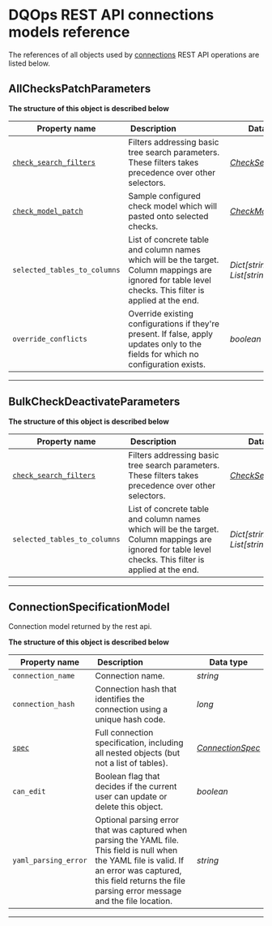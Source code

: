 # DQOps REST API connections models reference
The references of all objects used by [connections](/docs/client/operations/connections.md) REST API operations are listed below.


## AllChecksPatchParameters



**The structure of this object is described below**


|&nbsp;Property&nbsp;name&nbsp;|&nbsp;Description&nbsp;&nbsp;&nbsp;&nbsp;&nbsp;&nbsp;&nbsp;&nbsp;&nbsp;&nbsp;&nbsp;&nbsp;&nbsp;&nbsp;&nbsp;&nbsp;&nbsp;&nbsp;&nbsp;&nbsp;&nbsp;|&nbsp;Data&nbsp;type&nbsp;|
|---------------|---------------------------------|-----------|
|<span class="no-wrap-code">[`check_search_filters`](\docs\client\models\common.md#checksearchfilters)</span>|Filters addressing basic tree search parameters. These filters takes precedence over other selectors.|*[CheckSearchFilters](\docs\client\models\common.md#checksearchfilters)*|
|<span class="no-wrap-code">[`check_model_patch`](\docs\client\models\common.md#checkmodel)</span>|Sample configured check model which will pasted onto selected checks.|*[CheckModel](\docs\client\models\common.md#checkmodel)*|
|<span class="no-wrap-code">`selected_tables_to_columns`</span>|List of concrete table and column names which will be the target. Column mappings are ignored for table level checks. This filter is applied at the end.|*Dict[string, List[string]]*|
|<span class="no-wrap-code">`override_conflicts`</span>|Override existing configurations if they&#x27;re present. If false, apply updates only to the fields for which no configuration exists.|*boolean*|


___

## BulkCheckDeactivateParameters



**The structure of this object is described below**


|&nbsp;Property&nbsp;name&nbsp;|&nbsp;Description&nbsp;&nbsp;&nbsp;&nbsp;&nbsp;&nbsp;&nbsp;&nbsp;&nbsp;&nbsp;&nbsp;&nbsp;&nbsp;&nbsp;&nbsp;&nbsp;&nbsp;&nbsp;&nbsp;&nbsp;&nbsp;|&nbsp;Data&nbsp;type&nbsp;|
|---------------|---------------------------------|-----------|
|<span class="no-wrap-code">[`check_search_filters`](\docs\client\models\common.md#checksearchfilters)</span>|Filters addressing basic tree search parameters. These filters takes precedence over other selectors.|*[CheckSearchFilters](\docs\client\models\common.md#checksearchfilters)*|
|<span class="no-wrap-code">`selected_tables_to_columns`</span>|List of concrete table and column names which will be the target. Column mappings are ignored for table level checks. This filter is applied at the end.|*Dict[string, List[string]]*|


___

## ConnectionSpecificationModel
Connection model returned by the rest api.


**The structure of this object is described below**


|&nbsp;Property&nbsp;name&nbsp;|&nbsp;Description&nbsp;&nbsp;&nbsp;&nbsp;&nbsp;&nbsp;&nbsp;&nbsp;&nbsp;&nbsp;&nbsp;&nbsp;&nbsp;&nbsp;&nbsp;&nbsp;&nbsp;&nbsp;&nbsp;&nbsp;&nbsp;|&nbsp;Data&nbsp;type&nbsp;|
|---------------|---------------------------------|-----------|
|<span class="no-wrap-code">`connection_name`</span>|Connection name.|*string*|
|<span class="no-wrap-code">`connection_hash`</span>|Connection hash that identifies the connection using a unique hash code.|*long*|
|<span class="no-wrap-code">[`spec`](\docs\reference\yaml\ConnectionYaml\#connectionspec)</span>|Full connection specification, including all nested objects (but not a list of tables).|*[ConnectionSpec](\docs\reference\yaml\ConnectionYaml\#connectionspec)*|
|<span class="no-wrap-code">`can_edit`</span>|Boolean flag that decides if the current user can update or delete this object.|*boolean*|
|<span class="no-wrap-code">`yaml_parsing_error`</span>|Optional parsing error that was captured when parsing the YAML file. This field is null when the YAML file is valid. If an error was captured, this field returns the file parsing error message and the file location.|*string*|


___

